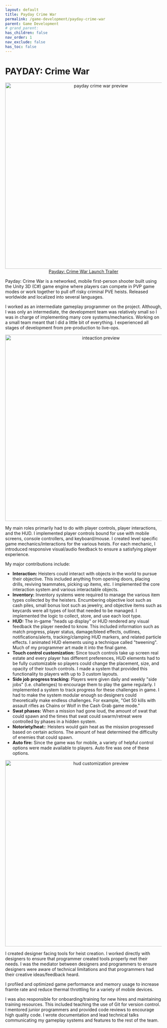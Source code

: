 ```yaml
---
layout: default
title: Payday Crime War
permalink: /game-development/payday-crime-war
parent: Game Development
# grand_parent: 
has_children: false
nav_order: 1
nav_exclude: false
has_toc: false
---
```


# PAYDAY: Crime War


<p align="center">
  <a href="https://www.youtube.com/watch?v=pQl-l2Fn25Y">
    <img src="/assets/images/payday-crime-war/payday-crime-war-logo.gif" alt="payday crime war preview" width="600" />
  </a>
  <br />
  <a href="https://www.youtube.com/watch?v=pQl-l2Fn25Y">Payday: Crime War Launch Trailer</a>
</p>

Payday: Crime War is a networked, mobile first-person shooter built using the Unity 3D (C#) game engine where players can compete in PVP game modes or work together to pull off risky criminal PVE heists. Released worldwide and localized into several languages.

I worked as an intermediate gameplay programmer on the project. Although, I was only an intermediate, the development team was relatively small so I was in charge of implementing many core systems/mechanics. Working on a small team meant that I did a little bit of everything. I experienced all stages of development from pre-production to live-ops.

<p align="center">
    <img src="/assets/images/payday-crime-war/payday-crime-war-interaction.gif" alt="inteaction preview" width="600" />
</p>

My main roles primarily had to do with player controls, player interactions, and the HUD. I implemented player controls bound for use with mobile screens, console controllers, and keyboard/mouse. I created level specific game mechanics/interactions for the various heists. For each mechanic, I introduced responsive visual/audio feedback to ensure a satisfying player experience.

My major contributions include:
- **Interaction:** Heisters could interact with objects in the world to pursue their objective. This included anything from opening doors, placing drills, reviving teammates, picking up items, etc. I implemented the core interaction system and various interactable objects.
- **Inventory:** Inventory systems were required to manage the various item types collected by the heisters. Encumbering objective loot such as cash piles, small bonus loot such as jewelry, and objective items such as keycards were all types of loot that needed to be managed. I implemented the logic to collect, store, and use each loot type.
- **HUD:** The in-game "heads up display" or HUD rendered any visual feedback the player needed to know. This included information such as match progress,  player status, damage/bleed effects, outlines, notifications/alerts, tracking/clamping HUD markers, and related particle effects. I animated HUD elements using a technique called "tweening". Much of my programmer art made it into the final game. 
- **Touch control customization:** Since touch controls take up screen real estate and every player has different preferences, HUD elements had to be fully customizable so players could change the placement, size, and opacity of their touch controls. I made a system that provided this functionality to players with up to 3 custom layouts.
- **Side job progress tracking:** Players were given daily and weekly "side jobs" (i.e. challenges) to encourage them to play the game regularly. I implemented a system to track progress for these challenges in game. I had to make the system modular enough so designers could theoretically make endless challenges. For example, "Get 50 kills with assault rifles as Chains or Wolf in the Cash Grab game mode."
- **Swat phases:** When a mission had gone loud, the amount of swat that could spawn and the times that swat could swarm/retreat were controlled by phases in a hidden system.
- **Notoriety/heat:**: Heisters would gain heat as the mission progressed based on certain actions. The amount of heat determined the difficulty of enemies that could spawn.
- **Auto fire:** Since the game was for mobile, a variety of helpful control options were made available to players. Auto fire was one of these options.

<p align="center">
    <img src="/assets/images/payday-crime-war/payday-crime-war-hud-customization.gif" alt="hud customization preview" width="600" />
</p>

I created designer facing tools for heist creation. I worked directly with designers to ensure that programmer created tools properly met their needs. I was the mediator between designers and programmers to ensure designers were aware of technical limitations and that programmers had their creative ideas/feedback heard.

I profiled and optimized game performance and memory usage to increase framte rate and reduce thermal throttling for a variety of mobile devices. 

I was also responsible for onboarding/training for new hires and maintaining training resources. This included teaching the use of Git for version control. I mentored junior programmers and provided code reviews to encourage high quality code. I wrote documentation and lead technical talks communicating my gameplay systems and features to the rest of the team.
